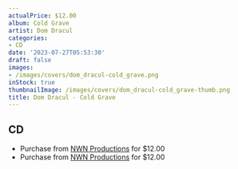 ```yaml
---
actualPrice: $12.00
album: Cold Grave
artist: Dom Dracul
categories:
- CD
date: '2023-07-27T05:53:30'
draft: false
images:
- /images/covers/dom_dracul-cold_grave.png
inStock: true
thumbnailImage: /images/covers/dom_dracul-cold_grave-thumb.png
title: Dom Dracul - Cold Grave
---
```


## CD
* Purchase from [NWN Productions](http://shop.nwnprod.com/index.php?route=product/product&path=93&product_id=21176&sort=pd.name&order=ASC) for $12.00
* Purchase from [NWN Productions](http://shop.nwnprod.com/index.php?route=product/product&path=93&product_id=30583&sort=pd.name&order=ASC) for $12.00
